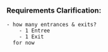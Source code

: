 
### Requirements Clarification:
    - how many entrances & exits? 
        - 1 Entree
        - 1 Exit
      for now
    